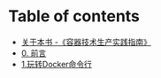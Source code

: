 # Table of contents

* [关于本书 -《容器技术生产实践指南》](../README.md)
* [0. 前言](../0.-qian-yan.md)
* [1.玩转Docker命令行](../wan-zhuan-docker-ming-ling-hang.md)

